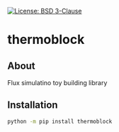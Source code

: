 <!-- [![PyPI badge](http://img.shields.io/pypi/v/thermoblock.svg)](https://pypi.python.org/pypi/thermoblock) -->
<!-- [![Anaconda-Server Badge](https://anaconda.org/newsun/thermoblock/badges/version.svg)](https://anaconda.org/newsun/thermoblock) -->
[![License: BSD 3-Clause](https://img.shields.io/badge/License-BSD%203--Clause-blue.svg)](LICENSE)

# thermoblock

## About

Flux simulatino toy building library

## Installation

```sh
python -m pip install thermoblock
```


<!-- # Legacy Alart‼️
This repository is being renovated...! 🚧👷‍♂️ Coming soon!

# What can I do with this?

This program is for simulating the heat flux of solid stuff or any stuff...
It can be used for any material if the user updates some information of new material and make a form by an equation.
Users may calculate any flux if they modify the formula in the main module containing the physical engine.

You can adjust specific heat conductivity capacity and density to the material u made in the program. (or another physical character u need.)

The basic materials are iron and copper. Users can use the information of those two material. And User can add other information needed for simulation by the UI, or just typing in the program.


# Physical Idea of the Program.
The main idea is to split the solid into blocks like toy blocks 🧱 and calculate the flux between the blocks.

The calculating mechanism is defined as a method in the 'RObject' class which is the solid object consisting of the blocks.

The 'block' object is the unit object of the solid like a Lego block, each block in the solid has its own index.

So 'block' should have indices (a set of indexes in 3 dimensions) and the solid stuff, 'RObject' has a set of indices.
Users can make any object by equation of the object in 3D rectangular coordinates.
  **(I'm making the circular and spherical coordinate system too.)

The copper stick and the iron stick sample object are also in the main module, so the user can just try making it by command line with
```
  from mainmodule import *
  a = iron stick();
```
The sample object is just like an experiment material, which I used in the 'general physics experiment class' at my school.

# Setting up the environment

program language: python /
required module: numpy, vpython, tkinter

There is a `setup.sh` shell script for setting up the environment. I don't recommend this program for window user because it is very annoying to use vpython with window. 윈도우 극혐...
But there are many easy way to run the linux os in the window so user would be better to run the program in that way.

# Development progress situation

### List of functions I want to add to the program.
- multi-process (most important, since the process is too slow now...)
- fantastic UI
- equation editor

### UI
- user can choose the environment either 'open' or 'close'.
- there are two example simulations 
      setting one end of the metal stick at 100℃ and one end of the metal stick, 0℃  and the other part is 20℃ .
- the UI is not working properly...

# Developer
It was just my homework in the visual physics course at my school...
My e-mail address is 'luysunyoung9@gmail.com'.
I'm studying at the dept. of physics at the University of Seoul. -->
